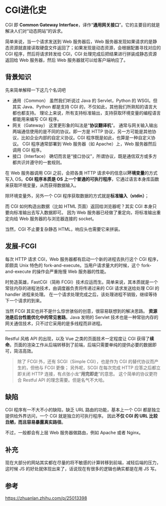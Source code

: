 # CGI进化史

CGI 即 **Common Gateway Interface**，译作“**通用网关接口**”。它的主要目的就是解决人们对“动态网站”的诉求。

简单来说，当一个请求发送到 Web 服务器后，Web 服务器发现如果请求的是静态资源就直接读取硬盘文件返回了；如果发现是动态资源，会根据配置寻找对应的 CGI 程序，然后将请求转发给 CGI，CGI 处理完成后把结果进行拼装成静态资源返回给 Web 服务器，然后 Web 服务器就可以给客户端响应了。

## 背景知识

先来简单解释一下这几个名词吧

- 通用（Common）
  虽然我们听说过 Java 的 Servlet，Python 的 WSGI。但其实 Java、Python 都是支持 CGI 的，不仅如此，其他我们所熟知的语言大都也都支持。
  理论上来说，所有支持标准输出，支持获取环境变量的编程语言都能用来编写 CGI 程序。
- 网关（Gateway）
  这里更形象的叫法是“**协议翻译机**”。
  通常与网关输入输出两端通信使用的是不同的协议。即一方是 HTTP 协议，另一方可能是其他协议，比如企业内部的自定义协议。CGI 程序既是如此，也算是一种自定义协议。
  CGI 程序通常部署到 Web 服务器（如 Apache）上，Web 服务器然后调用 CGI 程序。
- 接口（Interface）
  确切而言是“接口协议”，所谓协议，既是通信双方或多方都共识并遵守的一套规则。

在 Web 服务器调用 CGI 之前，会把各类 HTTP 请求中的信息以**环境变量**的方式写入 OS。**CGI 程序本质是 OS 上一个普通的可执行程序**，它通过语言本身库函数来获取环境变量，从而获得数据输入。

除环境变量外，另外一个 CGI 程序获取数据的方式就是**标准输入（stdin）**；

而 CGI 如何构造出数据（比如 HTML 页面）返回给浏览器呢？其实 CGI 本身只要向标准输出去写入数据即可。
因为 Web 服务器已经做了重定向，将标准输出重定向给 Web 服务器的与浏览器连接的 socket。

当然，CGI 不止要复杂静态 HTML，响应头也需要它来拼装。

## 发展-FCGI

每次 HTTP 请求 CGI，Web 服务器都有启动一个新的进程去执行这个 CGI 程序，即颇具 Unix 特色的 fork-and-execute。当用户请求量大的时候，这个 fork-and-execute 的操作会严重拖慢 Web 服务器的性能。

时势造英雄，FastCGI（简称 FCGI）技术应运而生。简单来说，其本质就是一个常驻内存的进程池技术，由调度器负责将传递过来的 CGI 请求发送给处理 CGI 的 handler 进程来处理。
在一个请求处理完成之后，该处理进程不销毁，继续等待下一个请求的到来。

当然 FCGI 其实也并不是什么惊世骇俗的创意，很容易联想到的解决思路。
**资源池是后台性能优化中的常见套路**。Java 发明的 Servlet 技术也是一种常驻内存的网关通信技术，只不过它采用的是多线程而非进程。

---

Restful 风格 API 的出现，以及 Vue 之类的页面技术一定程度让 CGI 获得了**续命**。页面的渲染工作从后端转移到了前端，后端只需要单纯的提供必要的数据即可，简洁高效。

> 除了 FCGI 外，还有 SCGI（Simple CGI），也是作为 CGI 的替代协议而产生的，但他与 FCGI 更像；
> 另外呢，SCGI 在每次完成 HTTP 应答之后都立即关闭 HTTP 连接，有点张小龙“**用完即走**”的意思。
> 这个简单的协议更符合 Restful API 的理念需要。但是名气不大哈。

## 缺陷

CGI 程序有一不大不小的缺陷，缺乏 URL 路由的功能，基本上一个 CGI 都是独立提供给外界访问，一个 CGI 就是独立的可执行程序。
因此**不仅 CGI 的 URL 比较丑陋，而且容易暴露真实路径**。

不过，一般都会有上层 Web 服务器做路由，例如 Apache 或者 Nginx。

## 补充

现在大部分的网站其实都在尽量的将不敏感的计算转移到前端，减轻后端的压力，这时候 JS 的好处就体现出来了，话说现在有很多的逻辑也确实都是在用 JS 写。

## 参考

https://zhuanlan.zhihu.com/p/25013398